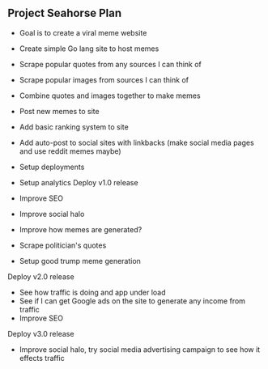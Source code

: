 Project Seahorse Plan
----------

+ Goal is to create a viral meme website
+ Create simple Go lang site to host memes
+ Scrape popular quotes from any sources I can think of
+ Scrape popular images from sources I can think of

+ Combine quotes and images together to make memes

+ Post new memes to site
+ Add basic ranking system to site
+ Add auto-post to social sites with linkbacks (make social media pages and use reddit memes maybe)

+ Setup deployments
+ Setup analytics
Deploy v1.0 release 

+ Improve SEO
+ Improve social halo
+ Improve how memes are generated?
+ Scrape politician's quotes
+ Setup good trump meme generation

Deploy v2.0 release

+ See how traffic is doing and app under load
+ See if I can get Google ads on the site to generate any income from traffic
+ Improve SEO

Deploy v3.0 release

+ Improve social halo, try social media advertising campaign to see how it effects traffic

